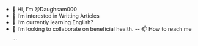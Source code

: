 - 👋 Hi, I’m @Daughsam000
- 👀 I’m interested in Writting Articles
- 🌱 I’m currently learning English?
- 💞️ I’m looking to collaborate on beneficial health. 
-- 📫 How to reach me ...

<!---
Daughsam000/Daughsam000 is a ✨ special ✨ repository because its `README.md` (this file) appears on your GitHub profile.
You can click the Preview link to take a look at your changes.
--->
